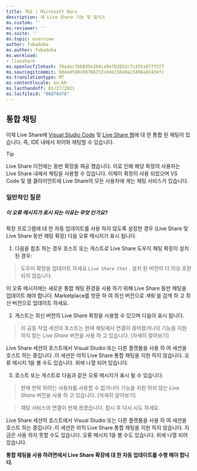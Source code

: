 ```yaml
---
title: 개요 | Microsoft Docs
description: 새 Live Share 기능 및 릴리스
ms.custom: ''
ms.reviewer: ''
ms.suite: ''
ms.topic: overview
author: fubaduba
ms.author: fubaduba
ms.workload:
- liveshare
ms.openlocfilehash: 70adacfbb8d5e3b4ca9a7b2652c7c455a977f2f7
ms.sourcegitcommit: 9deed590c0876b732c8eb150a9a23498a8243efc
ms.translationtype: MT
ms.contentlocale: ko-KR
ms.lasthandoff: 01/27/2021
ms.locfileid: "98870476"
---
```

<!--
Copyright © Microsoft Corporation
All rights reserved.
Creative Commons Attribution 4.0 License (International): https://creativecommons.org/licenses/by/4.0/legalcode
-->

## <a name="integrated-chat"></a>통합 채팅 
이제 Live Share에 [Visual Studio Code](..\use\vscode.md) 및 [Live Share 웹](..\quickstart\browser-join)에 대 한 통합 된 채팅이 있습니다. 즉, IDE 내에서 피어와 채팅할 수 있습니다.

>[!TIP]
>Live Share 이전에는 동반 확장을 제공 했습니다. 이로 인해 해당 확장의 사용자는 Live Share 내에서 채팅을 사용할 수 있습니다. 이제이 확장이 사용 되었으며 VS Code 및 웹 클라이언트에 Live Share의 모든 사용자에 게는 채팅 서비스가 있습니다.

### <a name="common-questions"></a>일반적인 질문

##### <a name="why-am-i-seeing-this-error-message"></a>이 오류 메시지가 표시 되는 이유는 무엇 인가요?

확장 프로그램에 대 한 자동 업데이트를 사용 하지 않도록 설정한 경우 (Live Share 및 Live Share 동반 채팅 확장) 다음 오류 메시지가 표시 됩니다.

1. 다음을 참조 하는 경우 호스트 또는 게스트로 Live Share 도우미 채팅 확장이 설치 된 경우:

>도우미 확장을 업데이트 하세요 `Live Share Chat` . 설치 된 버전이 더 이상 호환 되지 않습니다.

이 오류 메시지에는 새로운 통합 채팅 환경을 사용 하기 위해 Live Share 동반 채팅을 업데이트 해야 합니다.
Marketplace를 방문 하 여 최신 버전으로 *채팅* 을 검색 하 고 최신 버전으로 업데이트 하세요. 

2. 게스트는 최신 버전의 Live Share 확장을 사용할 수 있으며 다음이 표시 됩니다.

>이 공동 작업 세션의 호스트는 현재 채팅에서 연결이 끊어졌거나이 기능을 지원 하지 않는 _Live Share_ 버전을 사용 하 고 있습니다. [자세히 알아보기] 

Live Share 세션의 호스트에서 Visual Studio 또는 다른 플랫폼을 사용 하 여 세션을 호스트 하는 중입니다 .이 세션은 아직 Live Share 통합 채팅을 지원 하지 않습니다. 오류 메시지 1을 볼 수도 있습니다. 위에 나열 되어 있습니다.

3. 호스트 또는 게스트로 다음과 같은 오류 메시지가 표시 될 수 있습니다. 

> 현재 연락 하려는 사용자를 사용할 수 없거나이 기능을 지원 하지 않는 _Live Share_ 버전을 사용 하 고 있습니다. [자세히 알아보기] 

>채팅 서비스의 연결이 현재 끊겼습니다. 잠시 후 다시 시도 하세요.

Live Share 세션의 호스트에서 Visual Studio 또는 다른 플랫폼을 사용 하 여 세션을 호스트 하는 중입니다 .이 세션은 아직 Live Share 통합 채팅을 지원 하지 않습니다. 지금은 사용 하지 못할 수도 있습니다. 오류 메시지 1을 볼 수도 있습니다. 위에 나열 되어 있습니다.


**통합 채팅을 사용 하려면에서 Live Share 확장에 대 한 자동 업데이트를 수행 해야 합니다.** 
